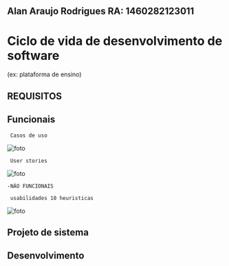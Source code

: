 ## Alan Araujo Rodrigues RA: 1460282123011

# Ciclo de vida de desenvolvimento de software 
(ex: plataforma de ensino)

## REQUISITOS

   ## Funcionais
    
     Casos de uso

![foto](https://github.com/alantrs/Bertoti/blob/62ee47996317e36289e6a7ca2ee45230b2cdad93/engenharia%20de%20software/funcionais.png)

     User stories 
 
![foto](https://github.com/alantrs/Bertoti/blob/4f76d9c2fc744727df236e1b89cce8f3c6486f91/engenharia%20de%20software/engenharia%20de%20software/cards.png)

     
    -NÃO FUNCIONAIS
    
     usabilidades 10 heuristicas

![foto](https://github.com/alantrs/Bertoti/blob/a980a6af556864a960c36d5d1bb3c21b7f0b0971/engenharia%20de%20software/engenharia%20de%20software/N%C3%A3o%20funcionais.jpeg)


## Projeto de sistema


## Desenvolvimento
